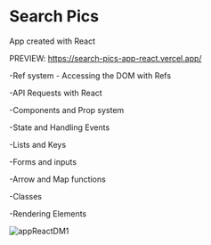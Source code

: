 # Search Pics 
App created with React

PREVIEW: https://search-pics-app-react.vercel.app/

-Ref system - Accessing the DOM with Refs

-API Requests with React 

-Components and Prop system

-State and Handling Events

-Lists and Keys

-Forms and inputs

-Arrow and Map functions

-Classes

-Rendering Elements

![appReactDM1](https://user-images.githubusercontent.com/60774707/116873924-2899d300-ac21-11eb-9d69-696f063d5a9a.jpg)
